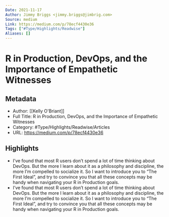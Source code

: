 ```yaml
---
Date: 2021-11-17
Author: Jimmy Briggs <jimmy.briggs@jimbrig.com>
Source: medium
Link: https://medium.com/p/78ecf4430e36
Tags: ["#Type/Highlights/Readwise"]
Aliases: []
---
```

# R in Production, DevOps, and the Importance of Empathetic Witnesses

## Metadata
- Author: [[Kelly O'Briant]]
- Full Title: R in Production, DevOps, and the Importance of Empathetic Witnesses
- Category: #Type/Highlights/Readwise/Articles
- URL: https://medium.com/p/78ecf4430e36

## Highlights
- I’ve found that most R users don’t spend a lot of time thinking about DevOps. But the more I learn about it as a philosophy and discipline, the more I’m compelled to socialize it. So I want to introduce you to “The First Ideal”, and try to convince you that all these concepts may be handy when navigating your R in Production goals.
- I’ve found that most R users don’t spend a lot of time thinking about DevOps. But the more I learn about it as a philosophy and discipline, the more I’m compelled to socialize it. So I want to introduce you to “The First Ideal”, and try to convince you that all these concepts may be handy when navigating your R in Production goals.

